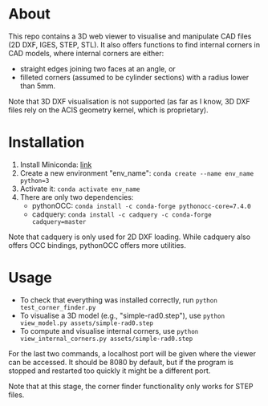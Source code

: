 # About

This repo contains a 3D web viewer to visualise and manipulate CAD files (2D DXF, IGES, STEP, STL).
It also offers functions to find internal corners in CAD models, where internal corners are either:
- straight edges joining two faces at an angle, or
- filleted corners (assumed to be cylinder sections) with a radius lower than 5mm.

Note that 3D DXF visualisation is not supported (as far as I know, 3D DXF files rely on the ACIS geometry kernel, which is proprietary).

# Installation

1. Install Miniconda: [link](https://docs.conda.io/en/latest/miniconda.html)
2. Create a new environment "env_name": `conda create --name env_name python=3`
3. Activate it: `conda activate env_name`
4. There are only two dependencies:
    - pythonOCC: `conda install -c conda-forge pythonocc-core=7.4.0`
    - cadquery: `conda install -c cadquery -c conda-forge cadquery=master`

Note that cadquery is only used for 2D DXF loading. While cadquery also offers OCC bindings, pythonOCC offers more utilities.

# Usage

- To check that everything was installed correctly, run `python test_corner_finder.py`
- To visualise a 3D model (e.g., "simple-rad0.step"), use `python view_model.py assets/simple-rad0.step`
- To compute and visualise internal corners, use `python view_internal_corners.py assets/simple-rad0.step`

For the last two commands, a localhost port will be given where the viewer can be accessed. It should be 8080 by default, but if the program is stopped and restarted too quickly it might be a different port.

Note that at this stage, the corner finder functionality only works for STEP files.
